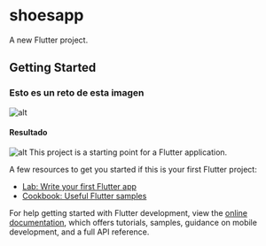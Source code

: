 # shoesapp

A new Flutter project.

## Getting Started
### Esto es un reto de esta imagen
![alt](https://github.com/Garuda127/shoesapp-Reto/blob/main/assets/imgs/idea.jpg)

#### Resultado
![alt](https://github.com/Garuda127/shoesapp-Reto/blob/main/assets/imgs/Resultado.gif)
This project is a starting point for a Flutter application.

A few resources to get you started if this is your first Flutter project:

- [Lab: Write your first Flutter app](https://docs.flutter.dev/get-started/codelab)
- [Cookbook: Useful Flutter samples](https://docs.flutter.dev/cookbook)

For help getting started with Flutter development, view the
[online documentation](https://docs.flutter.dev/), which offers tutorials,
samples, guidance on mobile development, and a full API reference.
